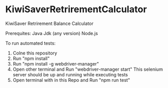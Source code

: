 # KiwiSaverRetrirementCalculator
KiwiSaver Retrirement Balance Calculator

Prerequites:
    Java Jdk (any version)
    Node.js
    
To run automated tests:
   1. Colne this repository
   2. Run "npm install"
   3. Run "npm install -g webdriver-manager"
   4. Open other terminal and Run "webdriver-manager start"
      This selenium server should be up and running while executing tests
   5. Open terminal with in this Repo
      and Run "npm run test"
